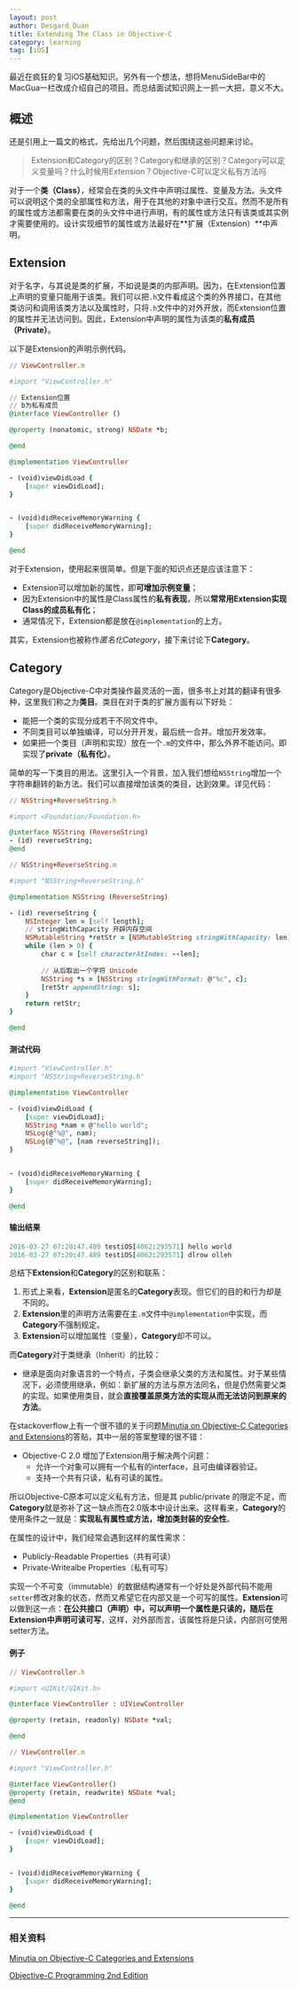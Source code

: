 ```yaml
---
layout: post
author: Desgard_Duan
title: Extending The Class in Objective-C
category: learning
tag: [iOS]
---
```


最近在疯狂的复习iOS基础知识。另外有一个想法，想将MenuSideBar中的MacGua一栏改成介绍自己的项目。而总结面试知识网上一抓一大把，意义不大。

## 概述

还是引用上一篇文的格式，先给出几个问题，然后围绕这些问题来讨论。

> Extension和Category的区别？Category和继承的区别？Category可以定义变量吗？什么时候用Extension？Objective-C可以定义私有方法吗

对于一个**类（Class）**，经常会在类的头文件中声明过属性、变量及方法。头文件可以说明这个类的全部属性和方法，用于在其他的对象中进行交互。然而不是所有的属性或方法都需要在类的头文件中进行声明，有的属性或方法只有该类或其实例才需要使用的。设计实现细节的属性或方法最好在**扩展（Extension）**中声明。

<!-- more -->

## Extension

对于名字，与其说是类的扩展，不如说是类的内部声明。因为，在Extension位置上声明的变量只能用于该类。我们可以把`.h`文件看成这个类的外界接口，在其他类访问和调用该类方法以及属性时，只将`.h`文件中的对外开放，而Extension位置的属性并无法访问到。因此，Extension中声明的属性为该类的**私有成员（Private）**。

以下是Extension的声明示例代码。

~~~ ruby
// ViewController.m

#import "ViewController.h"

// Extension位置
// b为私有成员
@interface ViewController ()

@property (nonatomic, strong) NSDate *b;

@end

@implementation ViewController

- (void)viewDidLoad {
    [super viewDidLoad];
}


- (void)didReceiveMemoryWarning {
    [super didReceiveMemoryWarning];
}

@end
~~~

对于Extension，使用起来很简单。但是下面的知识点还是应该注意下：

* Extension可以增加新的属性，即**可增加示例变量**；
* 因为Extension中的属性是Class属性的**私有表现**，所以**常常用Extension实现Class的成员私有化**；
* 通常情况下，Extension都是放在`@implementation`的上方。

其实，Extension也被称作*匿名化Category*，接下来讨论下**Category**。

## Category

Category是Objective-C中对类操作最灵活的一面，很多书上对其的翻译有很多种，这里我们称之为**类目**。类目在对于类的扩展方面有以下好处：

* 能把一个类的实现分成若干不同文件中。
* 不同类目可以单独编译，可以分开开发，最后统一合并。增加开发效率。
* 如果把一个类目（声明和实现）放在一个`.m`的文件中，那么外界不能访问。即实现了**private（私有化）**。

简单的写一下类目的用法。这里引入一个背景，加入我们想给`NSString`增加一个字符串翻转的新方法。我们可以直接增加该类的类目，达到效果。详见代码：

~~~ ruby
// NSString+ReverseString.h

#import <Foundation/Foundation.h>

@interface NSString (ReverseString)
- (id) reverseString;
@end
~~~

~~~ ruby
// NSString+ReverseString.m

#import "NSString+ReverseString.h"

@implementation NSString (ReverseString)

- (id) reverseString {
    NSInteger len = [self length];
    // stringWithCapacity 开辟内存空间
    NSMutableString *retStr = [NSMutableString stringWithCapacity: len];
    while (len > 0) {
        char c = [self characterAtIndex: --len];
        
        // 从后取出一个字符 Unicode
        NSString *s = [NSString stringWithFormat: @"%c", c];
        [retStr appendString: s];
    }
    return retStr;
}

@end
~~~

#### 测试代码

~~~ ruby
#import "ViewController.h"
#import "NSString+ReverseString.h"

@implementation ViewController

- (void)viewDidLoad {
    [super viewDidLoad];
    NSString *nam = @"hello world";
    NSLog(@"%@", nam);
    NSLog(@"%@", [nam reverseString]);
}


- (void)didReceiveMemoryWarning {
    [super didReceiveMemoryWarning];
}

@end
~~~

#### 输出结果

~~~ ruby
2016-03-27 07:20:47.489 testiOS[4062:293571] hello world
2016-03-27 07:20:47.489 testiOS[4062:293571] dlrow olleh
~~~

总结下**Extension**和**Category**的区别和联系：

1. 形式上来看，**Extension**是匿名的**Category**表现。但它们的目的和行为却是不同的。
2. **Extension**里的声明方法需要在主`.m`文件中`@implementation`中实现，而**Category**不强制规定。
3. **Extension**可以增加属性（变量），**Category**却不可以。

而**Category**对于类继承（Inherit）的比较：

* 继承是面向对象语言的一个特点，子类会继承父类的方法和属性。对于某些情况下，必须使用继承，例如：新扩展的方法与原方法同名，但是仍然需要父类的实现。如果使用类目，就会**直接覆盖原类方法的实现从而无法访问到原来的方法**。

在stackoverflow上有一个很不错的关于问题[Minutia on Objective-C Categories and Extensions](http://stackoverflow.com/questions/4685679/minutia-on-objective-c-categories-and-extensions)的答贴，其中一层的答案整理的很不错：

* Objective-C 2.0 增加了Extension用于解决两个问题：
    * 允许一个对象可以拥有一个私有的interface，且可由编译器验证。
    * 支持一个共有只读，私有可读的属性。
    
所以Objective-C原本可以定义私有方法，但是其 public/private 的限定不足，而**Category**就是弥补了这一缺点而在2.0版本中设计出来。这样看来，**Category**的使用条件之一就是：**实现私有属性或方法，增加类封装的安全性**。

在属性的设计中，我们经常会遇到这样的属性需求：

* Publicly-Readable Properties（共有可读）
* Private-Writealbe Properties（私有可写）

实现一个不可变（immutable）的数据结构通常有一个好处是外部代码不能用`setter`修改对象的状态，然而又希望它在内部又是一个可写的属性。**Extension**可以做到这一点：**在公共接口（声明）中，可以声明一个属性是只读的，随后在Extension中声明可读可写**，这样，对外部而言，该属性将是只读，内部则可使用setter方法。

#### 例子

~~~ ruby
// ViewController.h

#import <UIKit/UIKit.h>

@interface ViewController : UIViewController

@property (retain, readonly) NSDate *val;

@end
~~~

~~~ ruby
// ViewController.m

#import "ViewController.h"

@interface ViewController()
@property (retain, readwrite) NSDate *val;
@end

@implementation ViewController

- (void)viewDidLoad {
    [super viewDidLoad];
}


- (void)didReceiveMemoryWarning {
    [super didReceiveMemoryWarning];
}

@end
~~~
     
---

### 相关资料

[Minutia on Objective-C Categories and Extensions](http://stackoverflow.com/questions/4685679/minutia-on-objective-c-categories-and-extensions)

[Objective-C Programming 2nd Edition](https://book.douban.com/subject/19962787/)